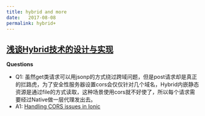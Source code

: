 ```yaml
---
title: hybrid and more
date:   2017-08-08
permalink: hybrid+
---
```


## [浅谈Hybrid技术的设计与实现](http://www.cnblogs.com/yexiaochai/p/4921635.html)

**Questions**

- Q1: 虽然get类请求可以用jsonp的方式绕过跨域问题，但是post请求却是真正的拦路虎，为了安全性服务器设置cors会仅仅针对几个域名，Hybrid内嵌静态资源是通过file的方式读取，这种场景使用cors就不好使了，所以每个请求需要经过Native做一层代理发出去。
- A1: [Handling CORS issues in Ionic](http://blog.ionic.io/handling-cors-issues-in-ionic/)